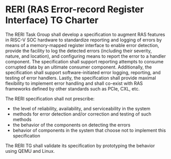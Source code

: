 # RERI (RAS Error-record Register Interface) TG Charter

The RERI Task Group shall develop a specification to augment RAS features in RISC-V SOC hardware to standardize reporting and logging of errors by means of a memory-mapped register interface to enable error detection, provide the facility to log the detected errors (including their severity, nature, and location), and configuring means to report the error to a handler component. The specification shall support reporting attempts to consume corrupted data by an ultimate consumer component. Additionally, the specification shall support software-initiated error logging, reporting, and testing of error handlers. Lastly, the specification shall provide maximal flexibility to implement error handling and shall co-exist with RAS frameworks defined by other standards such as PCIe, CXL, etc.

The RERI specification shall not prescribe:

 - the level of reliability, availability, and serviceability in the system
 - methods for error detection and/or correction and testing of such methods
 - the behavior of the components on detecting the errors
 - behavior of components in the system that choose not to implement this specification

The RERI TG shall validate its specification by prototyping the behavior using QEMU and Linux.
